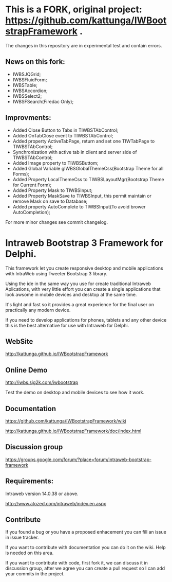 # This is a FORK, original project: https://github.com/kattunga/IWBootstrapFramework .
The changes in this repository are in experimental test and contain errors.

## News on this fork:
* IWBSJQGrid;
* IWBSFluidForm;
* IWBSTable;
* IWBSAccordion;
* IWBSSelect2;
* IWBSFSearch(Firedac Only);

## Improvments:
* Added Close Button to Tabs in TIWBSTAbControl;
* Added OnTabClose event to TIWBSTAbControl;
* Added property ActiveTabPage, return and set one TIWTabPage to TIWBSTAbControl;
* Synchronization with active tab in client and server side of TIWBSTAbControl;
* Added Image property to TIWBSButtom;
* Added Global Variable gIWBSGlobalThemeCss(Bootstrap Theme for all Forms);
* Added Property LocalThemeCss to TIWBSLayoutMgr(Bootstrap Theme for Current Form);
* Added Property Mask to TIWBSInput;
* Added Property MaskSave to TIWBSInput, this permit maintain or remove Mask on save to Database;
* Added property AutoComplete to TIWBSInput(To avoid brower AutoCompletion);

For more minor changes see commit changelog.


# Intraweb Bootstrap 3 Framework for Delphi.

This framework let you create responsive desktop and mobile applications with IntraWeb using Tweeter Bootstrap 3 library.

Using the ide in the same way you use for create traditional Intraweb Aplications, with very little effort you can create a single applications that look awsome in mobile devices and desktop at the same time.

It's light and fast so it provides a great experience for the final user on practically any modern device.

If you need to develop applications for phones, tablets and any other device this is the best alternative for use  with Intraweb for Delphi. 

## WebSite

http://kattunga.github.io/IWBootstrapFramework

## Online Demo

http://iwbs.sig2k.com/iwbootstrap

Test the demo on desktop and mobile devices to see how it work.

## Documentation

https://github.com/kattunga/IWBootstrapFramework/wiki

http://kattunga.github.io/IWBootstrapFramework/doc/index.html

## Discussion group

https://groups.google.com/forum/?place=forum/intraweb-bootstrap-framework

## Requirements:

Intraweb version 14.0.38 or above.

http://www.atozed.com/intraweb/index.en.aspx

## Contribute

If you found a bug or you have a proposed enhacement you can fill an issue in issue tracker.

If you want to contribute with documentation you can do it on the wiki. Help is needed on this area.

If you want to contribute with code, first fork it, we can discuss it in discussion group, after we agree you can create a pull request so I can add your commits in the project.
